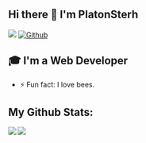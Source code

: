 ## Hi there 👋 I'm PlatonSterh
![](https://visitor-badge.laobi.icu/badge?page_id=PlatonSterh.PlatonSterh) [![Github](https://img.shields.io/github/followers/PlatonSterh?label=Followers&logo=Github)](https://github.com/PlatonSterh)

## 🎓 I'm a Web Developer

- ⚡ Fun fact: I love bees.

## My Github Stats:

<div>
<a href="https://github-readme-stats.vercel.app/api?username=PlatonSterh&theme=discord_old_blurple">
  <img  align="left" src="https://github-readme-stats.vercel.app/api?username=PlatonSterh&count_private=true&show_icons=true&theme=discord_old_blurple" />
</a>
<a href="https://github-readme-stats.vercel.app/api/top-langs/?username=PlatonSterh&hide=html,css&theme=discord_old_blurple">
  <img align="left" src="https://github-readme-stats.vercel.app/api/top-langs/?username=PlatonSterh&hide=html,css&theme=discord_old_blurple" />
</a>
</div>
